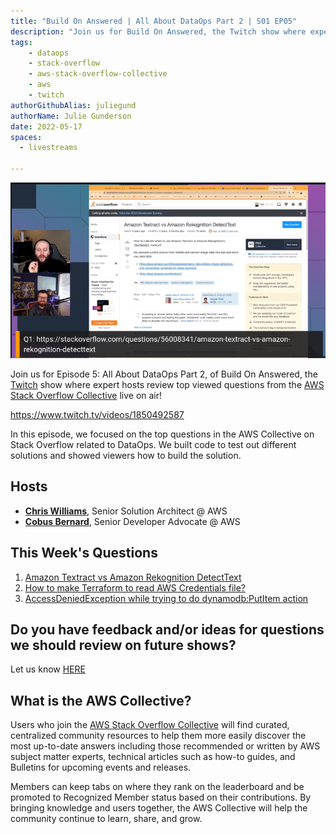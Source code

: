 ```yaml
---
title: "Build On Answered | All About DataOps Part 2 | S01 EP05"
description: "Join us for Build On Answered, the Twitch show where expert hosts review top viewed questions from the AWS Stack Overflow Collective live on air!"
tags:
    - dataops
    - stack-overflow
    - aws-stack-overflow-collective
    - aws
    - twitch
authorGithubAlias: juliegund
authorName: Julie Gunderson
date: 2022-05-17
spaces:
  - livestreams
    
---
```

![Streaming session with Chris and Cobus with a shared browser tab showing a Stack Overflow question](images/ep05_image_2.png)

Join us for  Episode 5: All About DataOps Part 2, of Build On Answered, the [Twitch](https://twitch.tv/aws) show where expert hosts review top viewed questions from the [AWS Stack Overflow Collective](https://stackoverflow.com/collectives/aws) live on air!

https://www.twitch.tv/videos/1850492587

In this episode, we focused on the top questions in the AWS Collective on Stack Overflow related to DataOps. We built code to test out different solutions and showed viewers how to build the solution.

## Hosts

* [**Chris Williams**](https://www.linkedin.com/in/the-devops-guy/), Senior Solution Architect @ AWS
* [**Cobus Bernard**](https://twitter.com/cobusbernard), Senior Developer Advocate @ AWS

## This Week's Questions

1. [Amazon Textract vs Amazon Rekognition DetectText](https://stackoverflow.com/questions/56008341/amazon-textract-vs-amazon-rekognition-detecttext)
2. [How to make Terraform to read AWS Credentials file?](https://stackoverflow.com/questions/64124063/how-to-make-terraform-to-read-aws-credentials-file)
3. [AccessDeniedException while trying to do dynamodb:PutItem action](https://stackoverflow.com/questions/72548506/accessdeniedexception-while-trying-to-do-dynamodbputitem-action)

## Do you have feedback and/or ideas for questions we should review on future shows?

Let us know [HERE](https://www.pulse.aws/survey/B1J8HOF5)


## What is the AWS Collective?

Users who join the [AWS Stack Overflow Collective](https://stackoverflow.com/collectives/aws) will find curated, centralized community resources to help them more easily discover the most up-to-date answers including those recommended or written by AWS subject matter experts, technical articles such as how-to guides, and Bulletins for upcoming events and releases. 

Members can keep tabs on where they rank on the leaderboard and be promoted to Recognized Member status based on their contributions. By bringing knowledge and users together, the AWS Collective will help the community continue to learn, share, and grow.


